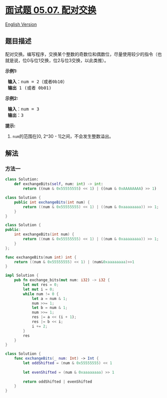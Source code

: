 # [面试题 05.07. 配对交换](https://leetcode.cn/problems/exchange-lcci)

[English Version](/lcci/05.07.Exchange/README_EN.md)

## 题目描述

<!-- 这里写题目描述 -->
<p>配对交换。编写程序，交换某个整数的奇数位和偶数位，尽量使用较少的指令（也就是说，位0与位1交换，位2与位3交换，以此类推）。</p>

<p> <strong>示例1:</strong></p>

<pre>
<strong> 输入</strong>：num = 2（或者0b10）
<strong> 输出</strong> 1 (或者 0b01)
</pre>

<p> <strong>示例2:</strong></p>

<pre>
<strong> 输入</strong>：num = 3
<strong> 输出</strong>：3
</pre>

<p> <strong>提示:</strong></p>

<ol>
<li><code>num</code>的范围在[0, 2^30 - 1]之间，不会发生整数溢出。</li>
</ol>

## 解法

### 方法一

<!-- tabs:start -->

```python
class Solution:
    def exchangeBits(self, num: int) -> int:
        return ((num & 0x55555555) << 1) | ((num & 0xAAAAAAAA) >> 1)
```

```java
class Solution {
    public int exchangeBits(int num) {
        return ((num & 0x55555555) << 1) | ((num & 0xaaaaaaaa)) >> 1;
    }
}
```

```cpp
class Solution {
public:
    int exchangeBits(int num) {
        return ((num & 0x55555555) << 1) | ((num & 0xaaaaaaaa)) >> 1;
    }
};
```

```go
func exchangeBits(num int) int {
	return ((num & 0x55555555) << 1) | (num&0xaaaaaaaa)>>1
}
```

```rust
impl Solution {
    pub fn exchange_bits(mut num: i32) -> i32 {
        let mut res = 0;
        let mut i = 0;
        while num != 0 {
            let a = num & 1;
            num >>= 1;
            let b = num & 1;
            num >>= 1;
            res |= a << (i + 1);
            res |= b << i;
            i += 2;
        }
        res
    }
}
```

```swift
class Solution {
    func exchangeBits(_ num: Int) -> Int {
        let oddShifted = (num & 0x55555555) << 1
        
        let evenShifted = (num & 0xaaaaaaaa) >> 1
        
        return oddShifted | evenShifted
    }
}
```

<!-- tabs:end -->

<!-- end -->
